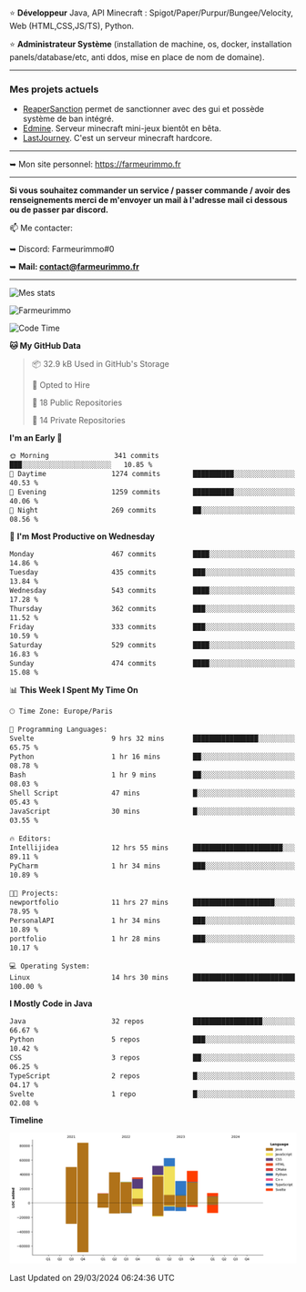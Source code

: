 ⭐ **Développeur** Java, API Minecraft : Spigot/Paper/Purpur/Bungee/Velocity, Web (HTML,CSS,JS/TS), Python.

⭐ **Administrateur Système** (installation de machine, os, docker, installation panels/database/etc, anti ddos, mise en place de nom de domaine).

---

### Mes projets actuels
- [ReaperSanction](https://www.spigotmc.org/resources/reapersanction.89580/) permet de sanctionner avec des gui et possède système de ban intégré.
- [Edmine](https://edmine.net). Serveur minecraft mini-jeux bientôt en bêta.
- [LastJourney](https://lastjourney.fr). C'est un serveur minecraft hardcore.

---

➥ Mon site personnel: https://farmeurimmo.fr

---

**Si vous souhaitez commander un service / passer commande / avoir des renseignements merci de m'envoyer un mail à l'adresse mail ci dessous ou de passer par discord.**

📫 Me contacter:
 
   ➥ Discord: Farmeurimmo#0
   
   ➥ **Mail: contact@farmeurimmo.fr**

---

![Mes stats](https://github-readme-stats.farmeurimmo.fr/api?username=Farmeurimmo&count_private=true&show_icons=true&theme=radical)

<img src="https://komarev.com/ghpvc/?username=Farmeurimmo" alt="Farmeurimmo" />

<!--START_SECTION:waka-->
![Code Time](http://img.shields.io/badge/Code%20Time-1%2C259%20hrs%2032%20mins-blue)

**🐱 My GitHub Data** 

> 📦 32.9 kB Used in GitHub's Storage 
 > 
> 💼 Opted to Hire
 > 
> 📜 18 Public Repositories 
 > 
> 🔑 14 Private Repositories 
 > 
**I'm an Early 🐤** 

```text
🌞 Morning                341 commits         ███░░░░░░░░░░░░░░░░░░░░░░   10.85 % 
🌆 Daytime                1274 commits        ██████████░░░░░░░░░░░░░░░   40.53 % 
🌃 Evening                1259 commits        ██████████░░░░░░░░░░░░░░░   40.06 % 
🌙 Night                  269 commits         ██░░░░░░░░░░░░░░░░░░░░░░░   08.56 % 
```
📅 **I'm Most Productive on Wednesday** 

```text
Monday                   467 commits         ████░░░░░░░░░░░░░░░░░░░░░   14.86 % 
Tuesday                  435 commits         ███░░░░░░░░░░░░░░░░░░░░░░   13.84 % 
Wednesday                543 commits         ████░░░░░░░░░░░░░░░░░░░░░   17.28 % 
Thursday                 362 commits         ███░░░░░░░░░░░░░░░░░░░░░░   11.52 % 
Friday                   333 commits         ███░░░░░░░░░░░░░░░░░░░░░░   10.59 % 
Saturday                 529 commits         ████░░░░░░░░░░░░░░░░░░░░░   16.83 % 
Sunday                   474 commits         ████░░░░░░░░░░░░░░░░░░░░░   15.08 % 
```


📊 **This Week I Spent My Time On** 

```text
🕑︎ Time Zone: Europe/Paris

💬 Programming Languages: 
Svelte                   9 hrs 32 mins       ████████████████░░░░░░░░░   65.75 % 
Python                   1 hr 16 mins        ██░░░░░░░░░░░░░░░░░░░░░░░   08.78 % 
Bash                     1 hr 9 mins         ██░░░░░░░░░░░░░░░░░░░░░░░   08.03 % 
Shell Script             47 mins             █░░░░░░░░░░░░░░░░░░░░░░░░   05.43 % 
JavaScript               30 mins             █░░░░░░░░░░░░░░░░░░░░░░░░   03.55 % 

🔥 Editors: 
Intellijidea             12 hrs 55 mins      ██████████████████████░░░   89.11 % 
PyCharm                  1 hr 34 mins        ███░░░░░░░░░░░░░░░░░░░░░░   10.89 % 

🐱‍💻 Projects: 
newportfolio             11 hrs 27 mins      ████████████████████░░░░░   78.95 % 
PersonalAPI              1 hr 34 mins        ███░░░░░░░░░░░░░░░░░░░░░░   10.89 % 
portfolio                1 hr 28 mins        ███░░░░░░░░░░░░░░░░░░░░░░   10.17 % 

💻 Operating System: 
Linux                    14 hrs 30 mins      █████████████████████████   100.00 % 
```

**I Mostly Code in Java** 

```text
Java                     32 repos            █████████████████░░░░░░░░   66.67 % 
Python                   5 repos             ███░░░░░░░░░░░░░░░░░░░░░░   10.42 % 
CSS                      3 repos             ██░░░░░░░░░░░░░░░░░░░░░░░   06.25 % 
TypeScript               2 repos             █░░░░░░░░░░░░░░░░░░░░░░░░   04.17 % 
Svelte                   1 repo              █░░░░░░░░░░░░░░░░░░░░░░░░   02.08 % 
```



**Timeline**

![Lines of Code chart](https://raw.githubusercontent.com/Farmeurimmo/Farmeurimmo/main/assets/bar_graph.png)


 Last Updated on 29/03/2024 06:24:36 UTC
<!--END_SECTION:waka-->
